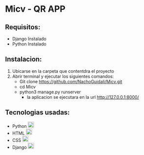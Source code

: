 # Micv - QR APP

## Requisitos:
 - Django Instalado
 - Python Instalado

## Instalacion: 
 1. Ubicarse en la carpeta que contentdra el proyecto
 2. Abrir terminal y ejecutar los siguientes comandos:
    - Git clone https://github.com/NachoGuidali/Micv.git
    - cd Micv
    - python3 manage.py runserver
      * la aplicacion se ejecutara en la url http://127.0.0.1:8000/

## Tecnologias usadas:
 - Python <img src="https://cdn.icon-icons.com/icons2/2699/PNG/512/python_vertical_logo_icon_168039.png" alt="" width= "20" height= "20">
 - HTML <img src="https://cdn-icons-png.flaticon.com/512/919/919827.png" alt="" width= "20" height= "20">
 - CSS <img src="https://cdn-icons-png.flaticon.com/512/5968/5968242.png" alt="" width= "20" height= "20">
 - Django <img src="https://icon-library.com/images/django-icon/django-icon-0.jpg" alt="" width= "20" height= "20">

